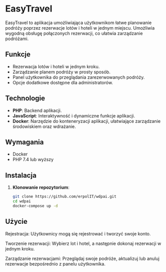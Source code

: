 # EasyTravel

EasyTravel to aplikacja umożliwiająca użytkownikom łatwe planowanie podróży poprzez rezerwacje lotów i hoteli w jednym miejscu. Umożliwia wygodną obsługę połączonych rezerwacji, co ułatwia zarządzanie podróżami.

## Funkcje

- Rezerwacja lotów i hoteli w jednym kroku.
- Zarządzanie planem podróży w prosty sposób.
- Panel użytkownika do przeglądania zarezerwowanych podróży.
- Opcje dodatkowe dostępne dla administratorów.

## Technologie

- **PHP**: Backend aplikacji.
- **JavaScript**: Interaktywność i dynamiczne funkcje aplikacji.
- **Docker**: Narzędzie do konteneryzacji aplikacji, ułatwiające zarządzanie środowiskiem oraz wdrażanie.

## Wymagania

- Docker
- PHP 7.4 lub wyższy

## Instalacja

1. **Klonowanie repozytorium**:
   ```bash
   git clone https://github.com/erpolIT/wdpai.git
   cd wdpai
   docker-compose up -d
   

## Użycie

Rejestracja: Użytkownicy mogą się rejestrować i tworzyć swoje konto.

Tworzenie rezerwacji: Wybierz lot i hotel, a następnie dokonaj rezerwacji w jednym kroku.

Zarządzanie rezerwacjami: Przeglądaj swoje podróże, aktualizuj lub anuluj rezerwacje bezpośrednio z panelu użytkownika.


